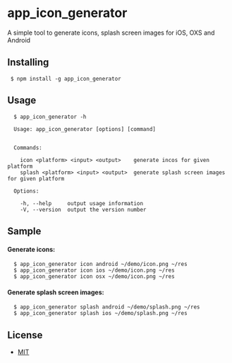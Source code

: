 # app_icon_generator
A simple tool to generate icons, splash screen images for iOS, OXS and Android

## Installing

```shell
 $ npm install -g app_icon_generator
```

## Usage

```shell
  $ app_icon_generator -h

  Usage: app_icon_generator [options] [command]


  Commands:

    icon <platform> <input> <output>    generate incos for given platform
    splash <platform> <input> <output>  generate splash screen images for given platform

  Options:

    -h, --help     output usage information
    -V, --version  output the version number
```

## Sample

#### Generate icons:

```shell
  $ app_icon_generator icon android ~/demo/icon.png ~/res
  $ app_icon_generator icon ios ~/demo/icon.png ~/res
  $ app_icon_generator icon osx ~/demo/icon.png ~/res
```

#### Generate splash screen images:

```shell
  $ app_icon_generator splash android ~/demo/splash.png ~/res
  $ app_icon_generator splash ios ~/demo/splash.png ~/res
```

## License
* [MIT](http://www.opensource.org/licenses/MIT)